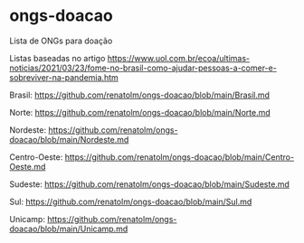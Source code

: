 # ongs-doacao
Lista de ONGs para doação

Listas baseadas no artigo https://www.uol.com.br/ecoa/ultimas-noticias/2021/03/23/fome-no-brasil-como-ajudar-pessoas-a-comer-e-sobreviver-na-pandemia.htm

Brasil: https://github.com/renatolm/ongs-doacao/blob/main/Brasil.md

Norte: https://github.com/renatolm/ongs-doacao/blob/main/Norte.md

Nordeste: https://github.com/renatolm/ongs-doacao/blob/main/Nordeste.md

Centro-Oeste: https://github.com/renatolm/ongs-doacao/blob/main/Centro-Oeste.md

Sudeste: https://github.com/renatolm/ongs-doacao/blob/main/Sudeste.md

Sul: https://github.com/renatolm/ongs-doacao/blob/main/Sul.md

Unicamp: https://github.com/renatolm/ongs-doacao/blob/main/Unicamp.md
